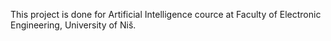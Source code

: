 This project is done for Artificial Intelligence cource at Faculty of Electronic Engineering, University of Niš.
